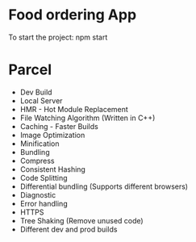 # Food ordering App

To start the project:
npm start


# Parcel
- Dev Build
- Local Server
- HMR - Hot Module Replacement
- File Watching Algorithm (Written in C++)
- Caching - Faster Builds
- Image Optimization
- Minification
- Bundling
- Compress
- Consistent Hashing
- Code Splitting
- Differential bundling (Supports different browsers)
- Diagnostic
- Error handling
- HTTPS
- Tree Shaking (Remove unused code)
- Different dev and prod builds